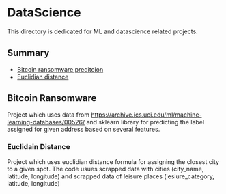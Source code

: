 # DataScience

This directory is dedicated for ML and datascience related projects. 


## Summary

  - [Bitcoin ransomware preditcion](#bitcoin-ransomware)
  - [Euclidian distance](#euclidain-distance)


## Bitcoin Ransomware

Project which uses data from https://archive.ics.uci.edu/ml/machine-learning-databases/00526/ and sklearn library for predicting the label assigned for given address based on several features.

### Euclidain Distance

Project which uses euclidian distance formula for assigning the closest city to a given spot. The code usues scrapped data with cities (city_name, latitude, longitude) and scrapped data of leisure places (lesiure_category, latitude, longitude)

